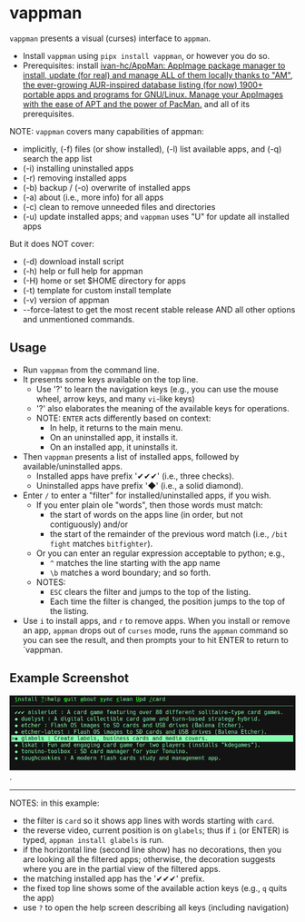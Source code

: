 # vappman
`vappman` presents a visual (curses) interface to `appman`.

* Install `vappman` using `pipx install vappman`, or however you do so.
* Prerequisites: install [ivan-hc/AppMan: AppImage package manager to install, update (for real) and manage ALL of them locally thanks to "AM", the ever-growing AUR-inspired database listing (for now) 1900+ portable apps and programs for GNU/Linux. Manage your AppImages with the ease of APT and the power of PacMan.](https://github.com/ivan-hc/AppMan) and all of its prerequisites.

NOTE: `vappman` covers many capabilities of appman:
* implicitly, (-f) files (or show installed), (-l) list available apps,
  and (-q) search the app list
* (-i) installing uninstalled apps
* (-r) removing installed apps
* (-b) backup / (-o) overwrite of installed apps
* (-a) about (i.e., more info) for all apps
* (-c) clean to remove unneeded files and directories
* (-u) update installed apps; and `vappman` uses "U" for update
       all installed apps

But it does NOT cover:
* (-d) download install script
* (-h) help or full help for appman
* (-H) home or set $HOME directory for apps
* (-t) template for custom install template
* (-v) version of appman
* --force-latest to get the most recent stable release AND
  all other options and unmentioned commands.

## Usage
* Run `vappman` from the command line.
* It presents some keys available on the top line.
    * Use '?' to learn the navigation keys (e.g., you can use the mouse wheel,
      arrow keys, and many `vi`-like keys)
    * '?' also elaborates the meaning of the available keys for operations.
    * NOTE: `ENTER` acts differently based on context:
      * In help, it returns to the main menu.
      * On an uninstalled app, it installs it.
      * On an installed app, it uninstalls it.
* Then `vappman` presents a list of installed apps, followed by available/uninstalled apps.
    * Installed apps have prefix '✔✔✔' (i.e., three checks).
    * Uninstalled apps have prefix '◆' (i.e., a solid diamond).
* Enter `/` to enter a "filter" for installed/uninstalled apps, if you wish.
    * If you enter plain ole "words", then those words must match:
      * the start of words on the apps line (in order, but not contiguously) and/or
      * the start of the remainder of the previous word match
        (i.e., `/bit fight` matches `bitfighter`).
    * Or you can enter an regular expression acceptable to python; e.g.,
      * `^` matches the line starting with the app name
      * `\b` matches a word boundary; and so forth.
    * NOTES:
      * `ESC` clears the filter and jumps to the top of the listing.
      * Each time the filter is changed, the position jumps to the top of the listing.
* Use `i` to install apps, and `r` to remove apps.  When you install or remove an app, `appman` drops out of `curses` mode, runs the `appman` command so you can see the result, and then prompts your to hit ENTER to return to `vappman.

## Example Screenshot
![vappman-with-filter](https://github.com/joedefen/vappman/blob/main/images/vappman-with-filter.png?raw=true).

---

NOTES: in this example:
* the filter is `card` so it shows app lines with words starting with `card`.
* the reverse video, current position is on `glabels`;
  thus if `i` (or ENTER) is typed, `appman install glabels` is run.
* if the horizontal line (second line show) has no decorations, then you are looking
  all the filtered apps; otherwise, the decoration suggests where you are in the
  partial view of the filtered apps.
* the matching installed app has the '✔✔✔' prefix.
* the fixed top line shows some of the available action keys (e.g., `q` quits the app)
* use `?` to open the help screen describing all keys (including navigation)

